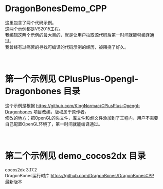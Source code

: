 # DragonBonesDemo_CPP

  这里包含了两个代码示例。<br>
  这两个示例都是VS2015工程。<br>
  我编辑这两个示例的最大目的，就是让用户拉取源代码后第一时间就能够编译通过。<br>
  我曾经有过痛苦的寻找可编译的代码示例的经历，被阻挠了好久。<br>
<br>
<br>
# 第一个示例见 CPlusPlus-Opengl-Dragonbones 目录
  这个示例是根据 https://github.com/KingNormac/CPlusPlus-Opengl-Dragonbones 项目改编，版权属于原作者。<br>
  修改的地方：把OpenGL的头文件，库文件和dll文件添加到了工程内，用户不需要自己配置OpenGL环境了，第一时间就能编译通过。<br>
<br>
<br>
# 第二个示例见 demo_cocos2dx 目录
  cocos2dx 3.17.2<br>
  DragonBones运行时库 https://github.com/DragonBones/DragonBonesCPP 最新版本<br>
<br>
<br>
  
  
